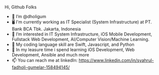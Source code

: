 Hi, Github Folks

- 👋 I’m @dholigum
- 🖥️ I'm currently working as IT Specialist (System Infrastructure) at PT. Bank BCA Tbk. Jakarta, Indonesia
- 👀 I’m interested in IT System Infrastructure, iOS Mobile Development, Fullstack Web Development, AI/Computer Vision/Machine Learning.
- 🤖 My coding language skill are Swift, Javascript, and Python
- 🌱 In my leasure time i spend learning iOS Development, Web Development, Ansible and much more
- 📫 You can reach me at linkedIn: https://www.linkedin.com/in/syahrul-fadholi-gumelar-158494145/

<!---
dholigum/dholigum is a ✨ special ✨ repository because its `README.md` (this file) appears on your GitHub profile.
You can click the Preview link to take a look at your changes.
--->
